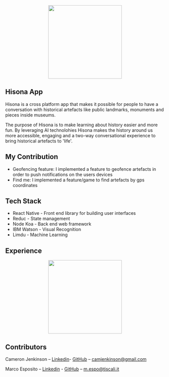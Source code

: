 <div align="center">
 <img width= "232px" src="https://github.com/cjjenkinson/hisona-app/blob/develop/assets/hisona_loading_logo.png?raw=trueg"></img>
</div>

## Hisona App

Hisona is a cross platform app that makes it possible for people to have a conversation with historical artefacts like public landmarks, monuments and pieces inside museums.

The purpose of Hisona is to make learning about history easier and more fun. By leveraging AI technolohies Hisona makes the history around us more accessible, engaging and a two-way conversational experience to bring historical artefacts to 'life'.

## My Contribution

- Geofencing feature: I implemented a feature to geofence artefacts in order to push notifications on the users devices
- Find me: I implemented a feature/game to find artefacts by gps coordinates

## Tech Stack

* React Native - Front end library for building user interfaces
* Reduc - State management
* Node Koa - Back end web framework
* IBM Watson - Visual Recognition
* Limdu - Machine Learning 

## Experience

<div align="center">
 <img height="232px" src="https://media.giphy.com/media/5YbVc5mRXOR3fOpBNs/giphy.gif"></img>
</div>

## Contributors

Cameron Jenkinson – [Linkedin](https://www.linkedin.com/in/cameronjjenkinson/)- [GitHub](https://github.com/cjjenkinson) – camjenkinson@gmail.com

Marco Esposito – [Linkedin](https://www.linkedin.com/in/marco-esposito-a4b08054/) - [GitHub](https://github.com/marco-esposito) – m.espo@tiscali.it
